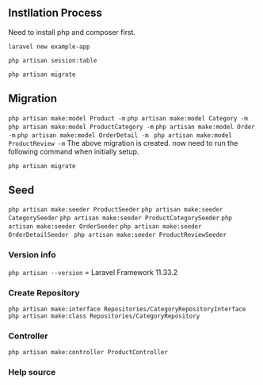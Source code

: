 ## Instllation Process

Need to install php and composer first.

```laravel new example-app```

```php artisan session:table```

```php artisan migrate```

## Migration
``` php artisan make:model Product -m ```
``` php artisan make:model Category -m ```
``` php artisan make:model ProductCategory -m ```
``` php artisan make:model Order -m ```
``` php artisan make:model OrderDetail -m ```
```  php artisan make:model ProductReview -m ```
The above migration is created. now need to run the following command when initially setup.

``` php artisan migrate ```

## Seed

``` php artisan make:seeder ProductSeeder ```
``` php artisan make:seeder CategorySeeder ```
``` php artisan make:seeder ProductCategorySeeder ```
``` php artisan make:seeder OrderSeeder ```
``` php artisan make:seeder OrderDetailSeeder ```
``` php artisan make:seeder ProductReviewSeeder```


### Version info
``` php artisan --version ``` = Laravel Framework 11.33.2

### Create Repository
``` php artisan make:interface Repositories/CategoryRepositoryInterface ```
``` php artisan make:class Repositories/CategoryRepository ```

### Controller
``` php artisan make:controller ProductController ```

### Help source



